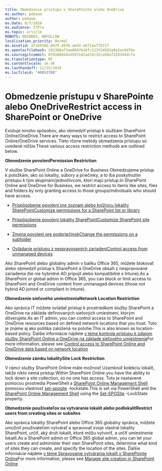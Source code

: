 ```yaml
---
title: Obmedzenie prístupu v SharePointe alebo OneDrive
ms.author: pebaum
author: pebaum
ms.date: 8/7/2018
ms.audience: ITPro
ms.topic: article
ROBOTS: NOINDEX, NOFOLLOW
localization_priority: Normal
ms.assetid: af1b936b-0475-497b-a6d3-e671aef7b717
ms.openlocfilehash: 242388af3ae8887616fc123f24502a8e5ac8dfbe
ms.sourcegitcommit: 0f0186044a3597e42ad14c32ca58e7224344dcfa
ms.translationtype: MT
ms.contentlocale: sk-SK
ms.lasthandoff: 12/15/2019
ms.locfileid: "40053780"
---
```

# <a name="restrict-access-in-sharepoint-or-onedrive"></a><span data-ttu-id="8649f-102">Obmedzenie prístupu v SharePointe alebo OneDrive</span><span class="sxs-lookup"><span data-stu-id="8649f-102">Restrict access in SharePoint or OneDrive</span></span>

<span data-ttu-id="8649f-103">Existuje mnoho spôsobov, ako obmedziť prístup k službám SharePoint Online/OneDrive.</span><span class="sxs-lookup"><span data-stu-id="8649f-103">There are many ways to restrict access to SharePoint Online/OneDrive services.</span></span> <span data-ttu-id="8649f-104">Tieto rôzne metódy obmedzenia prístupu sú uvedené nižšie.</span><span class="sxs-lookup"><span data-stu-id="8649f-104">These various access restriction methods are outlined below.</span></span> 

<span data-ttu-id="8649f-105">**Obmedzenie povolení**</span><span class="sxs-lookup"><span data-stu-id="8649f-105">**Permission Restriction**</span></span>

<span data-ttu-id="8649f-106">V službe SharePoint Online a OneDrive for Business Obmedzujeme prístup k položkám, ako sú lokality, súbory a priečinky, a to iba poskytnutím prístupu k tým skupinám/jednotlivcom, ktorí majú prístup.</span><span class="sxs-lookup"><span data-stu-id="8649f-106">In SharePoint Online and OneDrive for Business, we restrict access to items like sites, files and folders by only granting access to those groups/individuals who should have access.</span></span>

- [<span data-ttu-id="8649f-107">Prispôsobenie povolení pre zoznam alebo knižnicu lokality SharePoint</span><span class="sxs-lookup"><span data-stu-id="8649f-107">Customize permissions for a SharePoint list or library</span></span>](https://support.office.com/article/Customize-permissions-for-a-SharePoint-list-or-library-02d770f3-59eb-4910-a608-5f84cc297782)

- [<span data-ttu-id="8649f-108">Prispôsobenie povolení lokality SharePoint</span><span class="sxs-lookup"><span data-stu-id="8649f-108">Customize SharePoint site permissions</span></span>](https://docs.microsoft.com/sharepoint/customize-sharepoint-site-permissions)

- [<span data-ttu-id="8649f-109">Zmena povolení pre podpriečinok</span><span class="sxs-lookup"><span data-stu-id="8649f-109">Change the permissions on a subfolder</span></span>](https://support.office.com/article/Change-the-permissions-on-a-subfolder-5427BD7C-F20A-4F75-8CF2-5359DD45A1A6)

- [<span data-ttu-id="8649f-110">Ovládanie prístupu z nespravovaných zariadení</span><span class="sxs-lookup"><span data-stu-id="8649f-110">Control access from unmanaged devices</span></span>](https://docs.microsoft.com/sharepoint/control-access-from-unmanaged-devices)

<span data-ttu-id="8649f-111">Ako SharePoint alebo globálny admin v balíku Office 365, môžete blokovať alebo obmedziť prístup k SharePoint a OneDrive obsah z nespravované zariadenia (tie nie hybridné AD pripojil alebo kompatibilné s Intune).</span><span class="sxs-lookup"><span data-stu-id="8649f-111">As a SharePoint or global admin in Office 365, you can block or limit access to SharePoint and OneDrive content from unmanaged devices (those not hybrid AD joined or compliant in Intune).</span></span>

<span data-ttu-id="8649f-112">**Obmedzenie sieťového umiestnenia**</span><span class="sxs-lookup"><span data-stu-id="8649f-112">**Network Location Restriction**</span></span>

<span data-ttu-id="8649f-113">Ako správca IT môžete ovládať prístup k prostriedkom služby SharePoint a OneDrive na základe definovaných sieťových umiestnení, ktorým dôverujete.</span><span class="sxs-lookup"><span data-stu-id="8649f-113">As an IT admin, you can control access to SharePoint and OneDrive resources based on defined network locations that you trust.</span></span> <span data-ttu-id="8649f-114">Toto je známe aj ako politika založená na polohe.</span><span class="sxs-lookup"><span data-stu-id="8649f-114">This is also known as location-based policy.</span></span> <span data-ttu-id="8649f-115">Ďalšie informácie nájdete [v téme kontrola prístupu k údajom služby SharePoint Online a OneDrive na základe sieťového umiestnenia](https://docs.microsoft.com/sharepoint/control-access-based-on-network-location)</span><span class="sxs-lookup"><span data-stu-id="8649f-115">For more information, please see [Control access to SharePoint Online and OneDrive data based on network location](https://docs.microsoft.com/sharepoint/control-access-based-on-network-location)</span></span>

<span data-ttu-id="8649f-116">**Obmedzenie zámku lokality**</span><span class="sxs-lookup"><span data-stu-id="8649f-116">**Site Lock Restriction**</span></span> 

<span data-ttu-id="8649f-117">V rámci služby SharePoint Online máte možnosť Uzamknúť kolekciu lokalít, takže nikto nemá prístup.</span><span class="sxs-lookup"><span data-stu-id="8649f-117">Within SharePoint Online you have the ability to lock down a site collection, so no one has access.</span></span> <span data-ttu-id="8649f-118">Toto je nastavené pomocou prostredia PowerShell a [SharePoint Online Management Shell](https://docs.microsoft.com/powershell/sharepoint/sharepoint-online/connect-sharepoint-online?view=sharepoint-ps) pomocou vlastnosť [set-sposite](https://docs.microsoft.com/powershell/module/sharepoint-online/set-sposite?view=sharepoint-ps) -lockstate.</span><span class="sxs-lookup"><span data-stu-id="8649f-118">This is set via PowerShell and the [SharePoint Online Management Shell](https://docs.microsoft.com/powershell/sharepoint/sharepoint-online/connect-sharepoint-online?view=sharepoint-ps) using the [Set-SPOSite](https://docs.microsoft.com/powershell/module/sharepoint-online/set-sposite?view=sharepoint-ps) -LockState property.</span></span>

<span data-ttu-id="8649f-119">**Obmedzenie používateľov na vytváranie lokalít alebo podlokalít**</span><span class="sxs-lookup"><span data-stu-id="8649f-119">**Restrict users from creating sites or subsites**</span></span>

<span data-ttu-id="8649f-120">Ako správca lokality SharePoint alebo Office 365 globálny správca, môžete umožniť používateľom vytvárať a spravovať svoje vlastné lokality SharePoint, určiť, aký druh lokalít, ktoré môžu vytvoriť, a určiť umiestnenie lokalít.</span><span class="sxs-lookup"><span data-stu-id="8649f-120">As a SharePoint admin or Office 365 global admin, you can let your users create and administer their own SharePoint sites, determine what kind of sites they can create, and specify the location of the sites.</span></span> <span data-ttu-id="8649f-121">Ďalšie informácie nájdete [v téme Spravovanie vytvárania lokalít v SharePointe Online](https://docs.microsoft.com/sharepoint/manage-site-creation)</span><span class="sxs-lookup"><span data-stu-id="8649f-121">For more information, please see [Manage site creation in SharePoint Online](https://docs.microsoft.com/sharepoint/manage-site-creation)</span></span>

